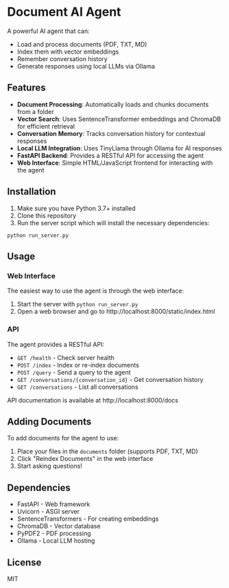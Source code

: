 # Document AI Agent

A powerful AI agent that can:
- Load and process documents (PDF, TXT, MD)
- Index them with vector embeddings
- Remember conversation history
- Generate responses using local LLMs via Ollama

## Features

- **Document Processing**: Automatically loads and chunks documents from a folder
- **Vector Search**: Uses SentenceTransformer embeddings and ChromaDB for efficient retrieval
- **Conversation Memory**: Tracks conversation history for contextual responses
- **Local LLM Integration**: Uses TinyLlama through Ollama for AI responses
- **FastAPI Backend**: Provides a RESTful API for accessing the agent
- **Web Interface**: Simple HTML/JavaScript frontend for interacting with the agent

## Installation

1. Make sure you have Python 3.7+ installed
2. Clone this repository
3. Run the server script which will install the necessary dependencies:

```
python run_server.py
```

## Usage

### Web Interface

The easiest way to use the agent is through the web interface:

1. Start the server with `python run_server.py`
2. Open a web browser and go to http://localhost:8000/static/index.html

### API

The agent provides a RESTful API:

- `GET /health` - Check server health
- `POST /index` - Index or re-index documents
- `POST /query` - Send a query to the agent
- `GET /conversations/{conversation_id}` - Get conversation history
- `GET /conversations` - List all conversations

API documentation is available at http://localhost:8000/docs

## Adding Documents

To add documents for the agent to use:

1. Place your files in the `documents` folder (supports PDF, TXT, MD)
2. Click "Reindex Documents" in the web interface
3. Start asking questions!

## Dependencies

- FastAPI - Web framework
- Uvicorn - ASGI server
- SentenceTransformers - For creating embeddings
- ChromaDB - Vector database
- PyPDF2 - PDF processing
- Ollama - Local LLM hosting

## License

MIT
